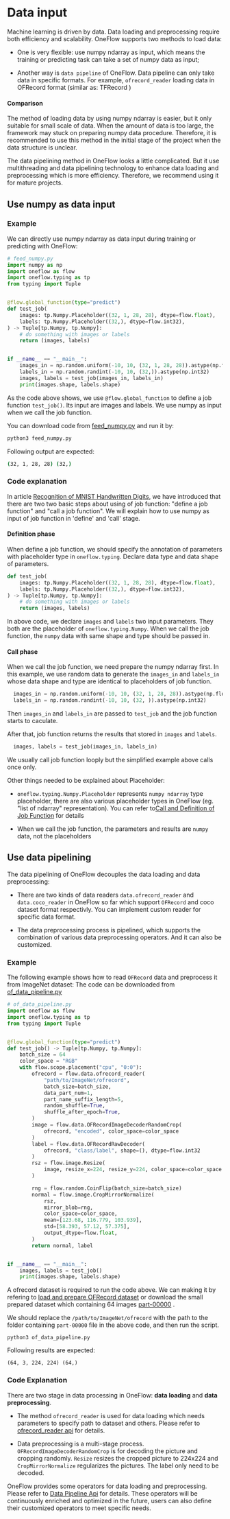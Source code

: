 # Data input
Machine learning is driven by data. Data loading and preprocessing require both efficiency and scalability. OneFlow supports two methods to load data:

* One is very flexible: use numpy ndarray as input, which means the training or predicting task can take a set of numpy data as input;

* Another way is `data pipeline` of OneFlow. Data pipeline can only take data in specific formats. For example, `ofrecord_reader` loading data in OFRecord format (similar as: TFRecord )

#### Comparison

The method of loading data by using numpy ndarray is easier, but it only suitable for small scale of data. When the amount of data is too large, the framework may stuck on preparing numpy data procedure. Therefore, it is recommended to use this method in the initial stage of the project when the data structure is unclear.

The data pipelining method in OneFlow looks a little complicated. But it use multithreading and data pipelining technology to enhance data loading and preprocessing which is more efficiency. Therefore, we recommend using it for mature projects.


## Use numpy as data input
### Example
We can directly use numpy ndarray as data input during training or predicting with OneFlow:

```python
# feed_numpy.py
import numpy as np
import oneflow as flow
import oneflow.typing as tp
from typing import Tuple


@flow.global_function(type="predict")
def test_job(
    images: tp.Numpy.Placeholder((32, 1, 28, 28), dtype=flow.float),
    labels: tp.Numpy.Placeholder((32,), dtype=flow.int32),
) -> Tuple[tp.Numpy, tp.Numpy]:
    # do something with images or labels
    return (images, labels)


if __name__ == "__main__":
    images_in = np.random.uniform(-10, 10, (32, 1, 28, 28)).astype(np.float32)
    labels_in = np.random.randint(-10, 10, (32,)).astype(np.int32)
    images, labels = test_job(images_in, labels_in)
    print(images.shape, labels.shape)
```

As the code above shows, we use  `@flow.global_function` to define a job function `test_job()`. Its input are images and labels. We use numpy as input when we call the job function.

You can download code from [feed_numpy.py](../code/basics_topics/feed_numpy.py) and run it by:

```bash
python3 feed_numpy.py
```
Following output are expected:
```bash
(32, 1, 28, 28) (32,)
```

### Code explanation
In article [Recognition of MNIST Handwritten Digits](../quick_start/lenet_mnist.md), we have introduced that there are two two basic steps about using of job function: "define a job function" and "call a job function". We will explain how to use numpy as input of job function in 'define' and 'call' stage.

#### Definition phase
When define a job function, we should specify the annotation of parameters with placeholder type in `oneflow.typing`. Declare data type and data shape of parameters.

```python
def test_job(
    images: tp.Numpy.Placeholder((32, 1, 28, 28), dtype=flow.float),
    labels: tp.Numpy.Placeholder((32,), dtype=flow.int32),
) -> Tuple[tp.Numpy, tp.Numpy]:
    # do something with images or labels
    return (images, labels)
```

In above code, we declare `images` and `labels` two input parameters. They both are the placeholder of `oneflow.typing.Numpy`. When we call the job function, the `numpy` data with same shape and type should be passed in.

#### Call phase
When we call the job function, we need prepare the numpy ndarray first. In this example, we use random data to generate the `images_in` and `labels_in` whose data shape and type are identical to placeholders of job function.
```python
  images_in = np.random.uniform(-10, 10, (32, 1, 28, 28)).astype(np.float32)
  labels_in = np.random.randint(-10, 10, (32, )).astype(np.int32)
```

Then `images_in` and `labels_in` are passed to `test_job` and the job function starts to caculate. 

After that, job function returns the results that stored in  `images` and `labels`.
```python
  images, labels = test_job(images_in, labels_in)
```

We usually call job function looply but the simplified example above calls once only.

Other things needed to be explained about Placeholder:

* `oneflow.typing.Numpy.Placeholder` represents `numpy ndarray` type placeholder, there are also various placeholder types in OneFlow (eg. "list of ndarray" representation). You can refer to[Call and Definition of Job Function](../extended_topics/job_function_define_call.md) for details

* When we call the job function, the parameters and results are `numpy` data, not the placeholders

## Use data pipelining
The data pipelining of OneFlow decouples the data loading and data preprocessing:

* There are two kinds of data readers `data.ofrecord_reader` and `data.coco_reader` in OneFlow so far which support `OFRecord`  and coco dataset format respectivly. You can implement custom reader for specific data format.

* The data preprocessing process is pipelined, which supports the combination of various data preprocessing operators. And it can also be customized.

### Example
The following example shows how to read `OFRecord` data and preprocess it from ImageNet dataset: 
The code can be downloaded from [of_data_pipeline.py](../code/basics_topics/of_data_pipeline.py)

```python
# of_data_pipeline.py
import oneflow as flow
import oneflow.typing as tp
from typing import Tuple


@flow.global_function(type="predict")
def test_job() -> Tuple[tp.Numpy, tp.Numpy]:
    batch_size = 64
    color_space = "RGB"
    with flow.scope.placement("cpu", "0:0"):
        ofrecord = flow.data.ofrecord_reader(
            "path/to/ImageNet/ofrecord",
            batch_size=batch_size,
            data_part_num=1,
            part_name_suffix_length=5,
            random_shuffle=True,
            shuffle_after_epoch=True,
        )
        image = flow.data.OFRecordImageDecoderRandomCrop(
            ofrecord, "encoded", color_space=color_space
        )
        label = flow.data.OFRecordRawDecoder(
            ofrecord, "class/label", shape=(), dtype=flow.int32
        )
        rsz = flow.image.Resize(
            image, resize_x=224, resize_y=224, color_space=color_space
        )

        rng = flow.random.CoinFlip(batch_size=batch_size)
        normal = flow.image.CropMirrorNormalize(
            rsz,
            mirror_blob=rng,
            color_space=color_space,
            mean=[123.68, 116.779, 103.939],
            std=[58.393, 57.12, 57.375],
            output_dtype=flow.float,
        )
        return normal, label


if __name__ == "__main__":
    images, labels = test_job()
    print(images.shape, labels.shape)
```
A ofrecord dataset is required to run the code above. We can making it by refering to [load and prepare OFRecord dataset](../extended_topics/how_to_make_ofdataset.md) or download the small prepared dataset which containing 64 images [part-00000](https://oneflow-public.oss-cn-beijing.aliyuncs.com/online_document/docs/basics_topics/part-00000) .

We should replace the `/path/to/ImageNet/ofrecord` with the path to the folder containing `part-00000` file in the above code, and then run the script.
```
python3 of_data_pipeline.py
```
Following results are expected:
```
(64, 3, 224, 224) (64,)
```
### Code Explanation
There are two stage in data processing in OneFlow: **data loading** and **data preprocessing**.

* The method `ofrecord_reader` is used for data loading which needs parameters to specify path to dataset and others. Please refer to [ofrecord_reader api](https://oneflow-api.readthedocs.io/en/latest/data.html?highlight=ofrecord_reader#oneflow.data.ofrecord_reader) for details.

* Data preprocessing is a multi-stage process. `OFRecordImageDecoderRandomCrop` is for decoding the picture and cropping randomly. `Resize` resizes the cropped picture to 224x224 and `CropMirrorNormalize` regularizes the pictures. The label only need to be decoded.

OneFlow provides some operators for data loading and preprocessing. Please refer to [Data Pipeline Api](https://oneflow-api.readthedocs.io/en/latest/data.html) for details. These operators will be continuously enriched and optimized in the future, users can also define their customized operators to meet specific needs.

